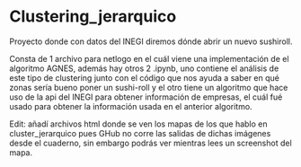 # Clustering_jerarquico
 Proyecto donde con datos del INEGI diremos dónde abrir un nuevo sushiroll.
	
Consta de 1 archivo para netlogo en el cuál viene una implementación de el algoritmo AGNES,
además hay otros 2 .ipynb, uno contiene el análisis de este tipo de clustering junto con el
código que nos ayuda a saber en qué zonas sería bueno poner un sushi-roll y el otro tiene
un algoritmo que hace uso de la api del INEGI para obtener información de empresas, el cuál
fué usado para obtener la información usada en el anterior algoritmo.

Edit: añadí archivos html donde se ven los mapas de los que hablo en cluster_jerarquico
pues GHub no corre las salidas de dichas imágenes desde el cuaderno, sin embargo podrás ver
mientras lees un screenshot del mapa.
